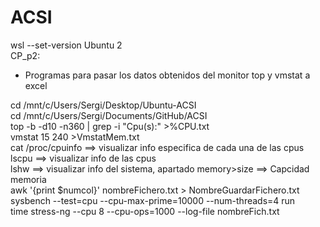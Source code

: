 # ACSI
 
wsl --set-version Ubuntu 2
<br/>
CP_p2:
- Programas para pasar los datos obtenidos del monitor top y vmstat a excel

cd /mnt/c/Users/Sergi/Desktop/Ubuntu-ACSI<br/>
cd /mnt/c/Users/Sergi/Documents/GitHub/ACSI<br/>
top -b -d10 -n360 | grep -i "Cpu(s):" >%CPU.txt<br/>
vmstat 15 240 >VmstatMem.txt<br/>
cat /proc/cpuinfo ==> visualizar info especifica de cada una de las cpus<br/>
lscpu ==> visualizar info de las cpus<br/>
lshw ==> visualizar info del sistema, apartado memory>size ==> Capcidad memoria<br/>
awk '{print $numcol}' nombreFichero.txt > NombreGuardarFichero.txt<br/>
sysbench --test=cpu --cpu-max-prime=10000 --num-threads=4 run<br/>
time stress-ng --cpu 8 --cpu-ops=1000 --log-file nombreFich.txt

